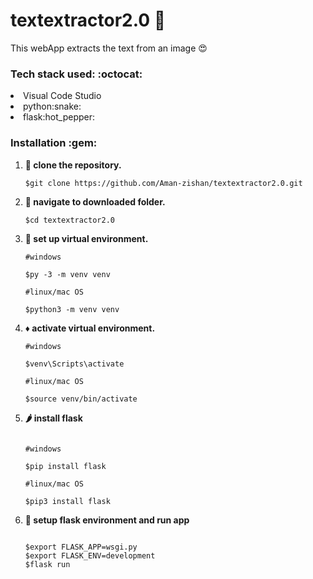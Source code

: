 # textextractor2.0 :construction:
This webApp extracts the text from an image :heart_eyes:

 <h3> Tech stack used: :octocat: </h3>

<li>Visual Code Studio</li>
<li>python:snake:</li>
<li>flask:hot_pepper:</li>


<h3>Installation :gem: </h3>

1. **:round_pushpin: clone the repository.**

   ```shell
   $git clone https://github.com/Aman-zishan/textextractor2.0.git

   ```
2. **:checkered_flag: navigate to downloaded folder.**

   ```shell
   $cd textextractor2.0

   ```
3. **:construction: set up virtual environment.**

   ```shell
   #windows
   
   $py -3 -m venv venv
   
   #linux/mac OS
   
   $python3 -m venv venv

   ```
4. **:diamonds: activate virtual environment.**

   ```shell
   #windows

   $venv\Scripts\activate
   
   #linux/mac OS
   
   $source venv/bin/activate

   ```
5. **:hot_pepper: install flask**
    ```shell
    
    #windows
    
   $pip install flask
   
   #linux/mac OS
   
   $pip3 install flask

   ```
6. **:dart: setup flask environment and run app**
    ```shell
    
   $export FLASK_APP=wsgi.py
   $export FLASK_ENV=development
   $flask run
   ```



